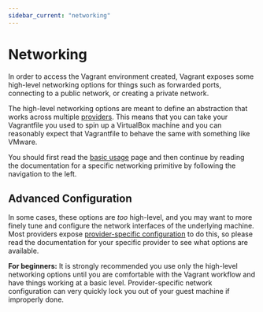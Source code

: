 ```yaml
---
sidebar_current: "networking"
---
```


# Networking

In order to access the Vagrant environment created, Vagrant exposes
some high-level networking options for things such as forwarded ports,
connecting to a public network, or creating a private network.

The high-level networking options are meant to define an abstraction that
works across multiple [providers](/v2/providers/index.html). This means that
you can take your Vagrantfile you used to spin up a VirtualBox machine and
you can reasonably expect that Vagrantfile to behave the same with something
like VMware.

You should first read the [basic usage](/v2/networking/basic_usage.html) page
and then continue by reading the documentation for a specific networking
primitive by following the navigation to the left.

## Advanced Configuration

In some cases,
these options are _too_ high-level, and you may want to more finely tune
and configure the network interfaces of the underlying machine. Most
providers expose [provider-specific configuration](/v2/providers/configuration.html)
to do this, so please read the documentation for your specific provider
to see what options are available.

<div class="alert alert-info">
	<p>
		<strong>For beginners:</strong> It is strongly recommended you use
		only the high-level networking options until you are comfortable
		with the Vagrant workflow and have things working at a basic level.
		Provider-specific network configuration can very quickly lock you out
		of your guest machine if improperly done.
	</p>
</div>

